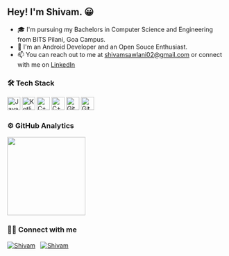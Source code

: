 ## Hey! I'm Shivam. 😀


- 🎓 I'm pursuing my Bachelors in Computer Science and Engineering from BITS Pilani, Goa Campus.
- 🔭 I'm an Android Developer and an Open Souce Enthusiast.
- 📫 You can reach out to me at shivamsawlani02@gmail.com or connect with me on [LinkedIn](https://www.linkedin.com/in/shivam-sawlani/)

### 🛠 Tech Stack
<img alt="Java" src="https://img.shields.io/badge/-Java-orange?style=for-the-badge&logo=java" height="30">  <img alt="Kotlin" src="https://img.shields.io/badge/-Kotlin-071a52?style=for-the-badge&logo=kotlin" height="30">  <img alt="C++" src="https://img.shields.io/badge/-C++-blue?logo=c%2B%2B" height="30"> <img alt="C++" src="https://img.shields.io/badge/C-00599C?style=for-the-badge&logo=c&logoColor=white" height="30"> <img alt="Git" src="https://img.shields.io/badge/-git-white?logo=git" height="30"> <img alt="GitHub" src="https://img.shields.io/badge/-GitHub-black?logo=github" height="30"> 



### ⚙️ GitHub Analytics

  <img height="180em" src="https://github-readme-stats-eight-theta.vercel.app/api?username=shivamsawlani02&show_icons=true&theme=vue-dark&include_all_commits=true&count_private=true" />

### 🤝🏻 Connect with me

<a href=mailto:shivamsawlani02@gmail.com target="blank"><img align="center" src="https://img.shields.io/badge/Gmail-D14836?style=for-the-badge&logo=gmail&logoColor=white" alt="Shivam"/></a>
&nbsp;
<a href=https://www.linkedin.com/in/shivam-sawlani target="blank"><img align="center" src="https://img.shields.io/badge/LinkedIn-0077B5?style=for-the-badge&logo=linkedin&logoColor=white" alt="Shivam"/></a>  
